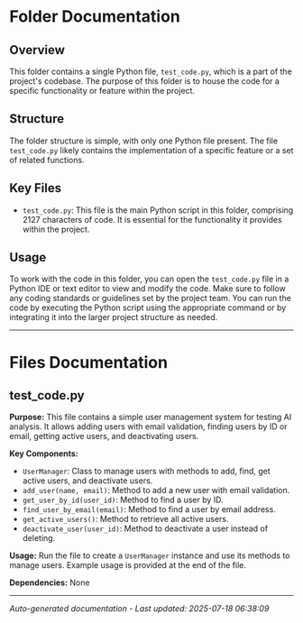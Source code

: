 # Folder Documentation

## Overview
This folder contains a single Python file, `test_code.py`, which is a part of the project's codebase. The purpose of this folder is to house the code for a specific functionality or feature within the project.

## Structure
The folder structure is simple, with only one Python file present. The file `test_code.py` likely contains the implementation of a specific feature or a set of related functions.

## Key Files
- `test_code.py`: This file is the main Python script in this folder, comprising 2127 characters of code. It is essential for the functionality it provides within the project.

## Usage
To work with the code in this folder, you can open the `test_code.py` file in a Python IDE or text editor to view and modify the code. Make sure to follow any coding standards or guidelines set by the project team. You can run the code by executing the Python script using the appropriate command or by integrating it into the larger project structure as needed.

---

# Files Documentation

## test_code.py

**Purpose:** This file contains a simple user management system for testing AI analysis. It allows adding users with email validation, finding users by ID or email, getting active users, and deactivating users.

**Key Components:**
- `UserManager`: Class to manage users with methods to add, find, get active users, and deactivate users.
- `add_user(name, email)`: Method to add a new user with email validation.
- `get_user_by_id(user_id)`: Method to find a user by ID.
- `find_user_by_email(email)`: Method to find a user by email address.
- `get_active_users()`: Method to retrieve all active users.
- `deactivate_user(user_id)`: Method to deactivate a user instead of deleting.

**Usage:** Run the file to create a `UserManager` instance and use its methods to manage users. Example usage is provided at the end of the file.

**Dependencies:** None

---
*Auto-generated documentation - Last updated: 2025-07-18 06:38:09*
